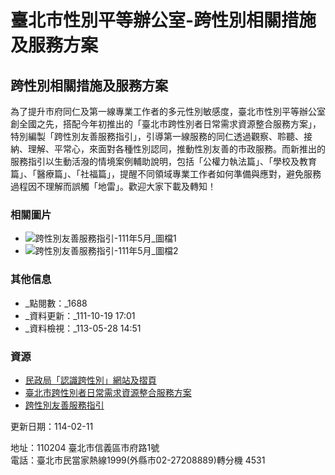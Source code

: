# 臺北市性別平等辦公室-跨性別相關措施及服務方案

## 跨性別相關措施及服務方案

為了提升市府同仁及第一線專業工作者的多元性別敏感度，臺北市性別平等辦公室創全國之先，搭配今年初推出的「臺北市跨性別者日常需求資源整合服務方案」，特別編製「跨性別友善服務指引」，引導第一線服務的同仁透過觀察、聆聽、接納、理解、平常心，來面對各種性別認同，推動性別友善的市政服務。而新推出的服務指引以生動活潑的情境案例輔助說明，包括「公權力執法篇」、「學校及教育篇」、「醫療篇」、「社福篇」，提醒不同領域專業工作者如何準備與應對，避免服務過程因不理解而誤觸「地雷」。歡迎大家下載及轉知！

### 相關圖片

- ![跨性別友善服務指引-111年5月_圖檔1](https://www-ws.gov.taipei/001/Upload/555/relpic/23575/124236/ad925a6d-5f70-4388-ad31-f531ae9dee4d@710x470.png)
- ![跨性別友善服務指引-111年5月_圖檔2](https://www-ws.gov.taipei/001/Upload/555/relpic/23575/124236/45a1ae16-5c2c-465c-8557-773cecd049d2@710x470.png)

### 其他信息

- _點閱數：_1688
- _資料更新：_111-10-19 17:01
- _資料檢視：_113-05-28 14:51

### 資源

- [民政局「認識跨性別」網站及摺頁](/cp.aspx?n=08C9C667AEC74C9D&s=0DEC67A8B68693B4)
- [臺北市跨性別者日常需求資源整合服務方案](/cp.aspx?n=08C9C667AEC74C9D&s=83F1DB9DE1CA48FF)
- [跨性別友善服務指引](/cp.aspx?n=08C9C667AEC74C9D&s=E2FF93D63855E1E2)

更新日期：114-02-11

地址：110204 臺北市信義區市府路1號  
電話：臺北市民當家熱線1999(外縣市02-27208889)轉分機 4531
